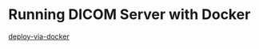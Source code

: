 # Running DICOM Server with Docker

[deploy-via-docker](../../docs/Quickstarts/deploy-via-docker.md)

